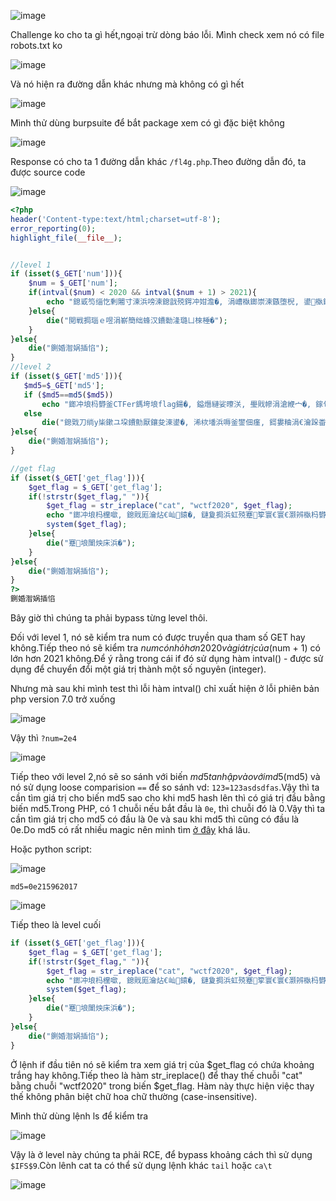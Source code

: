 ![image](https://github.com/Llam-a/BUUCTF/assets/115911041/a7c9075c-c3dc-48bf-8ba4-8458fd600508)

Challenge ko cho ta gì hết,ngoại trừ dòng báo lỗi. Mình check xem nó có file robots.txt ko

![image](https://github.com/Llam-a/BUUCTF/assets/115911041/ba877d05-ba03-4a3d-94ca-a22c6b71512e)

Và nó hiện ra đường dẫn khác nhưng mà không có gì hết

![image](https://github.com/Llam-a/BUUCTF/assets/115911041/d0a20be6-59d8-477a-b2f2-d4da07c4a786)

Mình thử dùng burpsuite để bắt package xem có gì đặc biệt không

![image](https://github.com/Llam-a/BUUCTF/assets/115911041/877153a1-5d98-477d-8d3e-07bb7095f197)

Response có cho ta 1 đường dẫn khác `/fl4g.php`.Theo đường dẫn đó, ta được source code

![image](https://github.com/Llam-a/BUUCTF/assets/115911041/b6c59d44-ffd4-4a34-a98c-2c890434ac3b)

```php
<?php
header('Content-type:text/html;charset=utf-8');
error_reporting(0);
highlight_file(__file__);


//level 1
if (isset($_GET['num'])){
    $num = $_GET['num'];
    if(intval($num) < 2020 && intval($num + 1) > 2021){
        echo "鎴戜笉缁忔剰闂寸湅浜嗙湅鎴戠殑鍔冲姏澹�, 涓嶆槸鎯崇湅鏃堕棿, 鍙槸鎯充笉缁忔剰闂�, 璁╀綘鐭ラ亾鎴戣繃寰楁瘮浣犲ソ.</br>";
    }else{
        die("閲戦挶瑙ｅ喅涓嶄簡绌蜂汉鐨勬湰璐ㄩ棶棰�");
    }
}else{
    die("鍘婚潪娲插惂");
}
//level 2
if (isset($_GET['md5'])){
   $md5=$_GET['md5'];
   if ($md5==md5($md5))
       echo "鎯冲埌杩欎釜CTFer鎷垮埌flag鍚�, 鎰熸縺娑曢浂, 璺戝幓涓滄緶宀�, 鎵句竴瀹堕鍘�, 鎶婂帹甯堣桨鍑哄幓, 鑷繁鐐掍袱涓嬁鎵嬪皬鑿�, 鍊掍竴鏉暎瑁呯櫧閰�, 鑷村瘜鏈夐亾, 鍒灏忔毚.</br>";
   else
       die("鎴戣刀绱у枈鏉ユ垜鐨勯厭鑲夋湅鍙�, 浠栨墦浜嗕釜鐢佃瘽, 鎶婁粬涓€瀹跺畨鎺掑埌浜嗛潪娲�");
}else{
    die("鍘婚潪娲插惂");
}

//get flag
if (isset($_GET['get_flag'])){
    $get_flag = $_GET['get_flag'];
    if(!strstr($get_flag," ")){
        $get_flag = str_ireplace("cat", "wctf2020", $get_flag);
        echo "鎯冲埌杩欓噷, 鎴戝厖瀹炶€屾鎱�, 鏈夐挶浜虹殑蹇箰寰€寰€灏辨槸杩欎箞鐨勬湸瀹炴棤鍗�, 涓旀灟鐕�.</br>";
        system($get_flag);
    }else{
        die("蹇埌闈炴床浜�");
    }
}else{
    die("鍘婚潪娲插惂");
}
?>
鍘婚潪娲插惂
```

Bây giờ thì chúng ta phải bypass từng level thôi.

Đối với level 1, nó sẽ kiểm tra num có được truyền qua tham số GET hay không.Tiếp theo nó sẽ kiểm tra $num có nhỏ hơn 2020 và giá trị của ($num + 1) có lớn hơn 2021 không.Để ý rằng trong cái if đó sử dụng hàm intval() - được sử dụng để chuyển đổi một giá trị thành một số nguyên (integer).

Nhưng mà sau khi mình test thì lỗi hàm intval() chỉ xuất hiện ở lỗi phiên bản php version 7.0 trở xuống

![image](https://github.com/Llam-a/BUUCTF/assets/115911041/70e88c01-4b20-46d6-b27f-40ae67c586cf)


Vậy thì `?num=2e4`

![image](https://github.com/Llam-a/BUUCTF/assets/115911041/ab452a36-a720-4c59-b0d2-d8f563cf0826)

Tiếp theo với level 2,nó sẽ so sánh với biến $md5 ta nhập vào với md5($md5) và nó sử dụng loose comparision `==` để so sánh vd: `123=123asdsdfas`.Vậy thì ta cần tìm giá trị cho biến md5 sao cho khi md5 hash lên thì có giá trị đầu bằng biến md5.Trong PHP, có 1 chuỗi nếu bắt đầu là `0e`, thì chuỗi đó là 0.Vậy thì ta cần tìm giá trị cho md5 có đầu là 0e và sau khi md5 thì cũng có đầu là 0e.Do md5 có rất nhiều magic nên mình tìm [ở đây](https://github.com/spaze/hashes/blob/master/md5.md) khá lâu.

Hoặc python script:

![image](https://github.com/Llam-a/BUUCTF/assets/115911041/89d5e60d-6006-433f-a846-db2c98159785)

`md5=0e215962017`

![image](https://github.com/Llam-a/BUUCTF/assets/115911041/d9ba7996-b5d1-4698-b529-ac9868343590)

Tiếp theo là level cuối

```php
if (isset($_GET['get_flag'])){
    $get_flag = $_GET['get_flag'];
    if(!strstr($get_flag," ")){
        $get_flag = str_ireplace("cat", "wctf2020", $get_flag);
        echo "鎯冲埌杩欓噷, 鎴戝厖瀹炶€屾鎱�, 鏈夐挶浜虹殑蹇箰寰€寰€灏辨槸杩欎箞鐨勬湸瀹炴棤鍗�, 涓旀灟鐕�.</br>";
        system($get_flag);
    }else{
        die("蹇埌闈炴床浜�");
    }
}else{
    die("鍘婚潪娲插惂");
}
```

Ở lệnh if đầu tiên nó sẽ kiểm tra xem giá trị của $get_flag có chứa khoảng trắng hay không.Tiếp theo là hàm str_ireplace() để thay thế chuỗi "cat" bằng chuỗi "wctf2020" trong biến $get_flag. Hàm này thực hiện việc thay thế không phân biệt chữ hoa chữ thường (case-insensitive).

Mình thử dùng lệnh ls để kiểm tra 

![image](https://github.com/Llam-a/BUUCTF/assets/115911041/4a5a9c78-d264-4127-81d4-3491e4d00671)

Vậy là ở level này chúng ta phải RCE, để bypass khoảng cách thì sử dụng `$IFS$9`.Còn lênh cat ta có thể sử dụng lệnh khác `tail` hoặc `ca\t`

![image](https://github.com/Llam-a/BUUCTF/assets/115911041/914a90b9-ef26-4694-808c-dfbc716cebdb)








